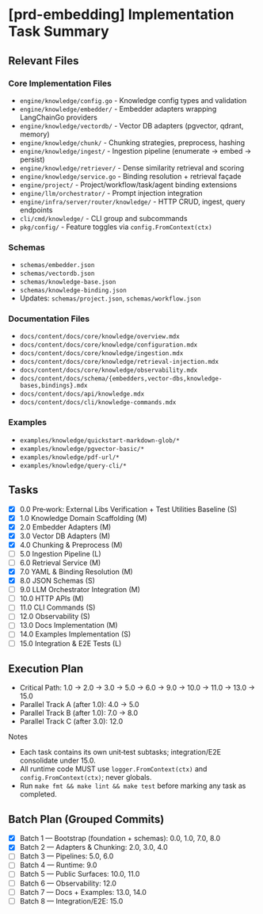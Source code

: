# [prd-embedding] Implementation Task Summary

## Relevant Files

### Core Implementation Files

- `engine/knowledge/config.go` - Knowledge config types and validation
- `engine/knowledge/embedder/` - Embedder adapters wrapping LangChainGo providers
- `engine/knowledge/vectordb/` - Vector DB adapters (pgvector, qdrant, memory)
- `engine/knowledge/chunk/` - Chunking strategies, preprocess, hashing
- `engine/knowledge/ingest/` - Ingestion pipeline (enumerate → embed → persist)
- `engine/knowledge/retriever/` - Dense similarity retrieval and scoring
- `engine/knowledge/service.go` - Binding resolution + retrieval façade
- `engine/project/` - Project/workflow/task/agent binding extensions
- `engine/llm/orchestrator/` - Prompt injection integration
- `engine/infra/server/router/knowledge/` - HTTP CRUD, ingest, query endpoints
- `cli/cmd/knowledge/` - CLI group and subcommands
- `pkg/config/` - Feature toggles via `config.FromContext(ctx)`

### Schemas

- `schemas/embedder.json`
- `schemas/vectordb.json`
- `schemas/knowledge-base.json`
- `schemas/knowledge-binding.json`
- Updates: `schemas/project.json`, `schemas/workflow.json`

### Documentation Files

- `docs/content/docs/core/knowledge/overview.mdx`
- `docs/content/docs/core/knowledge/configuration.mdx`
- `docs/content/docs/core/knowledge/ingestion.mdx`
- `docs/content/docs/core/knowledge/retrieval-injection.mdx`
- `docs/content/docs/core/knowledge/observability.mdx`
- `docs/content/docs/schema/{embedders,vector-dbs,knowledge-bases,bindings}.mdx`
- `docs/content/docs/api/knowledge.mdx`
- `docs/content/docs/cli/knowledge-commands.mdx`

### Examples

- `examples/knowledge/quickstart-markdown-glob/*`
- `examples/knowledge/pgvector-basic/*`
- `examples/knowledge/pdf-url/*`
- `examples/knowledge/query-cli/*`

## Tasks

- [x] 0.0 Pre‑work: External Libs Verification + Test Utilities Baseline (S)
- [x] 1.0 Knowledge Domain Scaffolding (M)
- [x] 2.0 Embedder Adapters (M)
- [x] 3.0 Vector DB Adapters (M)
- [x] 4.0 Chunking & Preprocess (M)
- [ ] 5.0 Ingestion Pipeline (L)
- [ ] 6.0 Retrieval Service (M)
- [x] 7.0 YAML & Binding Resolution (M)
- [x] 8.0 JSON Schemas (S)
- [ ] 9.0 LLM Orchestrator Integration (M)
- [ ] 10.0 HTTP APIs (M)
- [ ] 11.0 CLI Commands (S)
- [ ] 12.0 Observability (S)
- [ ] 13.0 Docs Implementation (M)
- [ ] 14.0 Examples Implementation (S)
- [ ] 15.0 Integration & E2E Tests (L)

## Execution Plan

- Critical Path: 1.0 → 2.0 → 3.0 → 5.0 → 6.0 → 9.0 → 10.0 → 11.0 → 13.0 → 15.0
- Parallel Track A (after 1.0): 4.0 → 5.0
- Parallel Track B (after 1.0): 7.0 → 8.0
- Parallel Track C (after 3.0): 12.0

Notes

- Each task contains its own unit‑test subtasks; integration/E2E consolidate under 15.0.
- All runtime code MUST use `logger.FromContext(ctx)` and `config.FromContext(ctx)`; never globals.
- Run `make fmt && make lint && make test` before marking any task as completed.

## Batch Plan (Grouped Commits)

- [x] Batch 1 — Bootstrap (foundation + schemas): 0.0, 1.0, 7.0, 8.0
- [x] Batch 2 — Adapters & Chunking: 2.0, 3.0, 4.0
- [ ] Batch 3 — Pipelines: 5.0, 6.0
- [ ] Batch 4 — Runtime: 9.0
- [ ] Batch 5 — Public Surfaces: 10.0, 11.0
- [ ] Batch 6 — Observability: 12.0
- [ ] Batch 7 — Docs + Examples: 13.0, 14.0
- [ ] Batch 8 — Integration/E2E: 15.0
